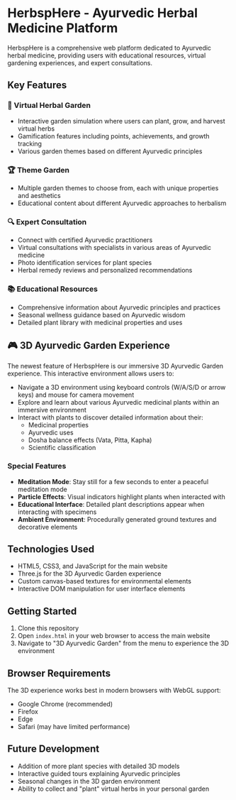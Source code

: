 # HerbspHere - Ayurvedic Herbal Medicine Platform

HerbspHere is a comprehensive web platform dedicated to Ayurvedic herbal medicine, providing users with educational resources, virtual gardening experiences, and expert consultations.

## Key Features

### 🌿 Virtual Herbal Garden
- Interactive garden simulation where users can plant, grow, and harvest virtual herbs
- Gamification features including points, achievements, and growth tracking
- Various garden themes based on different Ayurvedic principles

### 🏆 Theme Garden
- Multiple garden themes to choose from, each with unique properties and aesthetics
- Educational content about different Ayurvedic approaches to herbalism

### 🔍 Expert Consultation
- Connect with certified Ayurvedic practitioners
- Virtual consultations with specialists in various areas of Ayurvedic medicine
- Photo identification services for plant species
- Herbal remedy reviews and personalized recommendations

### 📚 Educational Resources
- Comprehensive information about Ayurvedic principles and practices
- Seasonal wellness guidance based on Ayurvedic wisdom
- Detailed plant library with medicinal properties and uses

## 🎮 3D Ayurvedic Garden Experience

The newest feature of HerbspHere is our immersive 3D Ayurvedic Garden experience. This interactive environment allows users to:

- Navigate a 3D environment using keyboard controls (W/A/S/D or arrow keys) and mouse for camera movement
- Explore and learn about various Ayurvedic medicinal plants within an immersive environment
- Interact with plants to discover detailed information about their:
  - Medicinal properties
  - Ayurvedic uses
  - Dosha balance effects (Vata, Pitta, Kapha)
  - Scientific classification

### Special Features
- **Meditation Mode**: Stay still for a few seconds to enter a peaceful meditation mode
- **Particle Effects**: Visual indicators highlight plants when interacted with
- **Educational Interface**: Detailed plant descriptions appear when interacting with specimens
- **Ambient Environment**: Procedurally generated ground textures and decorative elements

## Technologies Used

- HTML5, CSS3, and JavaScript for the main website
- Three.js for the 3D Ayurvedic Garden experience
- Custom canvas-based textures for environmental elements
- Interactive DOM manipulation for user interface elements

## Getting Started

1. Clone this repository
2. Open `index.html` in your web browser to access the main website
3. Navigate to "3D Ayurvedic Garden" from the menu to experience the 3D environment

## Browser Requirements

The 3D experience works best in modern browsers with WebGL support:
- Google Chrome (recommended)
- Firefox
- Edge
- Safari (may have limited performance)

## Future Development

- Addition of more plant species with detailed 3D models
- Interactive guided tours explaining Ayurvedic principles
- Seasonal changes in the 3D garden environment
- Ability to collect and "plant" virtual herbs in your personal garden